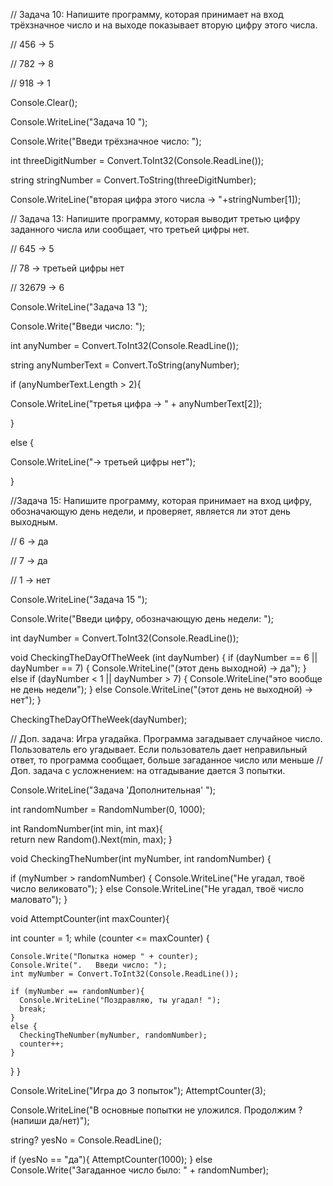 // Задача 10: Напишите программу, которая принимает на вход трёхзначное число и на выходе показывает вторую цифру этого числа.

// 456 -> 5

// 782 -> 8

// 918 -> 1

Console.Clear();

Console.WriteLine("Задача 10 ");

Console.Write("Введи трёхзначное число: ");

int threeDigitNumber = Convert.ToInt32(Console.ReadLine());

string stringNumber = Convert.ToString(threeDigitNumber);

Console.WriteLine("вторая цифра этого числа -> "+stringNumber[1]);

// Задача 13: Напишите программу, которая выводит третью цифру заданного числа или сообщает, что третьей цифры нет.

// 645 -> 5

// 78 -> третьей цифры нет

// 32679 -> 6

Console.WriteLine("Задача 13 ");


Console.Write("Введи число: ");

int anyNumber = Convert.ToInt32(Console.ReadLine());

string anyNumberText = Convert.ToString(anyNumber);

if (anyNumberText.Length > 2){

  Console.WriteLine("третья цифра -> " + anyNumberText[2]);

}

else {
 
  Console.WriteLine("-> третьей цифры нет");

}

//Задача 15: Напишите программу, которая принимает на вход цифру, обозначающую день недели, и проверяет, является ли этот день выходным.

// 6 -> да

// 7 -> да

// 1 -> нет

Console.WriteLine("Задача 15 ");

Console.Write("Введи цифру, обозначающую день недели: ");

int dayNumber = Convert.ToInt32(Console.ReadLine());

void CheckingTheDayOfTheWeek (int dayNumber) {
  if (dayNumber == 6 || dayNumber == 7) {
  Console.WriteLine("(этот день выходной) -> да");
  }
  else if (dayNumber < 1 || dayNumber > 7) {
    Console.WriteLine("это вообще не день недели");
  }
  else Console.WriteLine("(этот день не выходной) -> нет");
}

CheckingTheDayOfTheWeek(dayNumber);


// Доп. задача: Игра угадайка. Программа загадывает случайное число. Пользователь его угадывает. Если пользователь дает неправильный ответ, то программа сообщает, больше загаданное число или меньше
// Доп. задача с усложнением: на отгадывание дается 3 попытки.

Console.WriteLine("Задача 'Дополнительная' ");

int randomNumber = RandomNumber(0, 1000);

int RandomNumber(int min, int max){   
  return new Random().Next(min, max);
}

void CheckingTheNumber(int myNumber, int randomNumber) {

  if (myNumber > randomNumber) {
    Console.WriteLine("Не угадал, твоё число великовато");
  }
  else Console.WriteLine("Не угадал, твоё число маловато");
}

void AttemptCounter(int maxCounter){

  int counter = 1;
  while (counter <= maxCounter) {

    Console.Write("Попытка номер " + counter);
    Console.Write(".   Введи число: ");
    int myNumber = Convert.ToInt32(Console.ReadLine());

    if (myNumber == randomNumber){
      Console.WriteLine("Поздравляю, ты угадал! ");
      break;
    }
    else {
      CheckingTheNumber(myNumber, randomNumber);
      counter++;
    }
  }
}

Console.WriteLine("Игра до 3 попыток");
AttemptCounter(3);

Console.WriteLine("В основные попытки не уложился. Продолжим ? (напиши да/нет)");

string? yesNo = Console.ReadLine();

if (yesNo == "да"){
AttemptCounter(1000);
}
else Console.Write("Загаданное число было: " + randomNumber);
